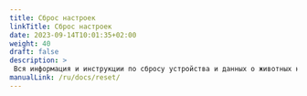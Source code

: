 ```yaml
---
title: Сброс настроек
linkTitle: Сброс настроек
date: 2023-09-14T10:01:35+02:00
weight: 40
draft: false
description: >
 Вся информация и инструкции по сбросу устройства и данных о животных находятся здесь
manualLink: /ru/docs/reset/
---
```

<script>
  window.location.href = "/ru/docs/reset/";
</script>
